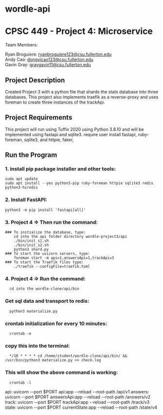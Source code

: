 # wordle-api
# CPSC 449 - Project 4: Microservice

Team Members:

Ryan Broguiere: ryanbroguiere123@csu.fullerton.edu <br/>
Andy Cao: dongyicao123@csu.fullerton.edu <br/>
Gavin Gray: graygavin11@csu.fullerton.edu

## Project Description
Created Project 3 with a python file that shards the stats database into three databases.
This project also implements traefik as a reverse-proxy and uses foreman to create three instances of the trackApi.


## Project Requirements
This project will run using Tuffix 2020 using Python 3.8.10 and will be implemented using fastapi and sqlite3.
require user install fastapi, ruby-foreman, sqlite3, and httpie, faker,

## Run the Program
### 1. install pip package installer and other tools:
    sudo apt update
    sudo apt install --yes python3-pip ruby-foreman httpie sqlite3 redis python3-hiredis

### 2. Install FastAPI:
    python3 -m pip install 'fastapi[all]'

### 3. Project 4 => Then run the command:
    ### To initialize the database, type:
        cd into the api folder directory wordle-project3/api
        ./bin/init_s1.sh
        ./bin/init_s2.sh
        python3 shard.py
    ### To start the uvicorn servers, type:
        foreman start -m api=1,answersApi=1,trackApi=3
    ### To start the Traefik files type:
        ./traefik --configFile=traefik.toml

### 4. Project 4 => Run the command:
      cd into the wordle-clone/api/bin
  ### Get sql data and transport to redis:
      python3 materialize.py
  ### crontab initialization for every 10 minutes:
      crontab -e
  ### copy this into the terminal:
      */10 * * * * cd /home/student/wordle-clone/api/bin/ && /usr/bin/python3 materialize.py >> check.log
  ### This will show the above command is working:
      crontab -l


api: uvicorn --port $PORT api:app --reload --root-path /api/v1
answers: uvicorn --port $PORT answersApi:app --reload --root-path /answers/v2
track: uvicorn --port $PORT trackApi:app --reload --root-path /track/v3
state: uvicorn --port $PORT currentState:app --reload --root-path /state/v4
